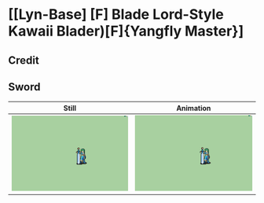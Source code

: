 # [\[Lyn-Base\] \[F\] Blade Lord-Style Kawaii Blader\)\[F\]{Yangfly Master}]

## Credit


	
## Sword

| Still | Animation |
| :---: | :-------: |
| ![Sword still](./Sword_000.png) | ![Sword animation](./Sword.gif) |
